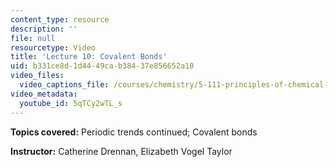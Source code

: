 ```yaml
---
content_type: resource
description: ''
file: null
resourcetype: Video
title: 'Lecture 10: Covalent Bonds'
uid: b331ce8d-1d44-49ca-b384-37e856652a10
video_files:
  video_captions_file: /courses/chemistry/5-111-principles-of-chemical-science-fall-2008/video-lectures/lecture-10/5qTCy2wTL_s.vtt
video_metadata:
  youtube_id: 5qTCy2wTL_s
---
```


**Topics covered:** Periodic trends continued; Covalent bonds

**Instructor:** Catherine Drennan, Elizabeth Vogel Taylor